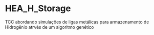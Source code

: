 # HEA_H_Storage
 TCC abordando simulações de ligas metálicas para armazenamento de Hidrogênio atrvés de um algoritmo genético
